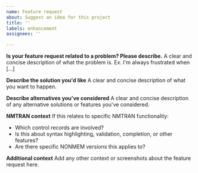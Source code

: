 ```yaml
---
name: Feature request
about: Suggest an idea for this project
title: ''
labels: enhancement
assignees: ''

---
```


**Is your feature request related to a problem? Please describe.**
A clear and concise description of what the problem is. Ex. I'm always frustrated when [...]

**Describe the solution you'd like**
A clear and concise description of what you want to happen.

**Describe alternatives you've considered**
A clear and concise description of any alternative solutions or features you've considered.

**NMTRAN context**
If this relates to specific NMTRAN functionality:
- Which control records are involved?
- Is this about syntax highlighting, validation, completion, or other features?
- Are there specific NONMEM versions this applies to?

**Additional context**
Add any other context or screenshots about the feature request here.